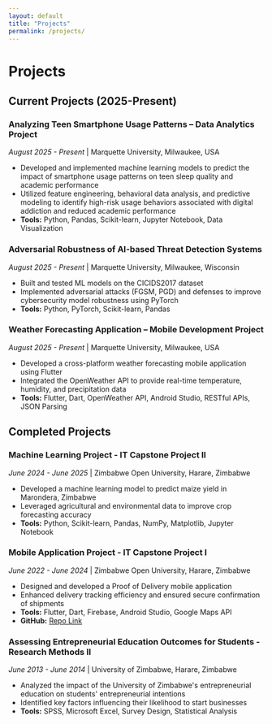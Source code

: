 ```yaml
---
layout: default
title: "Projects"
permalink: /projects/
---
```

# Projects

## Current Projects (2025-Present)

### Analyzing Teen Smartphone Usage Patterns – Data Analytics Project
*August 2025 - Present* | Marquette University, Milwaukee, USA

- Developed and implemented machine learning models to predict the impact of smartphone usage patterns on teen sleep quality and academic performance
- Utilized feature engineering, behavioral data analysis, and predictive modeling to identify high-risk usage behaviors associated with digital addiction and reduced academic performance
- **Tools:** Python, Pandas, Scikit-learn, Jupyter Notebook, Data Visualization

### Adversarial Robustness of AI-based Threat Detection Systems
*August 2025 - Present* | Marquette University, Milwaukee, Wisconsin

- Built and tested ML models on the CICIDS2017 dataset
- Implemented adversarial attacks (FGSM, PGD) and defenses to improve cybersecurity model robustness using PyTorch
- **Tools:** Python, PyTorch, Scikit-learn, Pandas

### Weather Forecasting Application – Mobile Development Project
*August 2025 - Present* | Marquette University, Milwaukee, USA

- Developed a cross-platform weather forecasting mobile application using Flutter
- Integrated the OpenWeather API to provide real-time temperature, humidity, and precipitation data
- **Tools:** Flutter, Dart, OpenWeather API, Android Studio, RESTful APIs, JSON Parsing

## Completed Projects

### Machine Learning Project - IT Capstone Project II
*June 2024 - June 2025* | Zimbabwe Open University, Harare, Zimbabwe

- Developed a machine learning model to predict maize yield in Marondera, Zimbabwe
- Leveraged agricultural and environmental data to improve crop forecasting accuracy
- **Tools:** Python, Scikit-learn, Pandas, NumPy, Matplotlib, Jupyter Notebook

### Mobile Application Project - IT Capstone Project I
*June 2022 - June 2024* | Zimbabwe Open University, Harare, Zimbabwe

- Designed and developed a Proof of Delivery mobile application
- Enhanced delivery tracking efficiency and ensured secure confirmation of shipments
- **Tools:** Flutter, Dart, Firebase, Android Studio, Google Maps API
- **GitHub:** [Repo Link](https://github.com/vashirij/pod)

### Assessing Entrepreneurial Education Outcomes for Students - Research Methods II
*June 2013 - June 2014* | University of Zimbabwe, Harare, Zimbabwe

- Analyzed the impact of the University of Zimbabwe's entrepreneurial education on students' entrepreneurial intentions
- Identified key factors influencing their likelihood to start businesses
- **Tools:** SPSS, Microsoft Excel, Survey Design, Statistical Analysis
